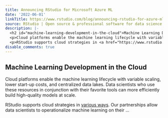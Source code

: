 ```yaml
---
title: Announcing RStudio for Microsoft Azure ML
date: '2022-06-01'
linkTitle: https://www.rstudio.com/blog/announcing-rstudio-for-azure-ml/
source: RStudio | Open source & professional software for data science teams on RStudio
description: |-
  <h2 id="machine-learning-development-in-the-cloud">Machine Learning Development in the Cloud</h2>
  <p>Cloud platforms enable the machine learning lifecycle with variable scaling, lower start-up costs, and centralized data lakes. Data scientists who use these resources in conjunction with their favorite tools can more efficiently build high-quality models at scale.</p>
  <p>RStudio supports cloud strategies in <a href="https://www.rstudio.com/solutions/rstudio-in-the-cloud/" target = "_blank">various ways</a>. Our partnerships allow data scientists to operationalize machine learning on their ...
disable_comments: true
---
```

<h2 id="machine-learning-development-in-the-cloud">Machine Learning Development in the Cloud</h2>
<p>Cloud platforms enable the machine learning lifecycle with variable scaling, lower start-up costs, and centralized data lakes. Data scientists who use these resources in conjunction with their favorite tools can more efficiently build high-quality models at scale.</p>
<p>RStudio supports cloud strategies in <a href="https://www.rstudio.com/solutions/rstudio-in-the-cloud/" target = "_blank">various ways</a>. Our partnerships allow data scientists to operationalize machine learning on their ...